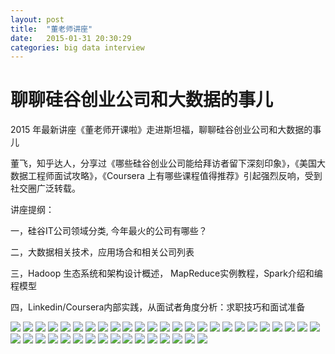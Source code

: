 ```yaml
---
layout: post
title:  "董老师讲座"
date:   2015-01-31 20:30:29
categories: big data interview
---
```


# 聊聊硅谷创业公司和大数据的事儿

2015 年最新讲座《董老师开课啦》走进斯坦福，聊聊硅谷创业公司和大数据的事儿 

董飞，知乎达人，分享过《哪些硅谷创业公司能给拜访者留下深刻印象》，《美国大数据工程师面试攻略》，《Coursera 上有哪些课程值得推荐》引起强烈反响，受到社交圈广泛转载。 

讲座提纲： 

一，硅谷IT公司领域分类, 今年最火的公司有哪些？ 

二，大数据相关技术，应用场合和相关公司列表 

三，Hadoop 生态系统和架构设计概述， MapReduce实例教程，Spark介绍和编程模型 

四，Linkedin/Coursera内部实践，从面试者角度分析：求职技巧和面试准备

<img src="/assets/img/2015/01/stanford_talk.001.jpg" />
<img src="/assets/img/2015/01/stanford_talk.002.jpg" />
<img src="/assets/img/2015/01/stanford_talk.003.jpg" />
<img src="/assets/img/2015/01/stanford_talk.004.jpg" />
<img src="/assets/img/2015/01/stanford_talk.005.jpg" />
<img src="/assets/img/2015/01/stanford_talk.006.jpg" />
<img src="/assets/img/2015/01/stanford_talk.007.jpg" />
<img src="/assets/img/2015/01/stanford_talk.008.jpg" />
<img src="/assets/img/2015/01/stanford_talk.009.jpg" />
<img src="/assets/img/2015/01/stanford_talk.010.jpg" />
<img src="/assets/img/2015/01/stanford_talk.011.jpg" />
<img src="/assets/img/2015/01/stanford_talk.012.jpg" />
<img src="/assets/img/2015/01/stanford_talk.013.jpg" />
<img src="/assets/img/2015/01/stanford_talk.014.jpg" />
<img src="/assets/img/2015/01/stanford_talk.015.jpg" />
<img src="/assets/img/2015/01/stanford_talk.016.jpg" />
<img src="/assets/img/2015/01/stanford_talk.017.jpg" />
<img src="/assets/img/2015/01/stanford_talk.018.jpg" />
<img src="/assets/img/2015/01/stanford_talk.019.jpg" />
<img src="/assets/img/2015/01/stanford_talk.020.jpg" />
<img src="/assets/img/2015/01/stanford_talk.021.jpg" />
<img src="/assets/img/2015/01/stanford_talk.022.jpg" />
<img src="/assets/img/2015/01/stanford_talk.023.jpg" />
<img src="/assets/img/2015/01/stanford_talk.024.jpg" />
<img src="/assets/img/2015/01/stanford_talk.025.jpg" />
<img src="/assets/img/2015/01/stanford_talk.026.jpg" />
<img src="/assets/img/2015/01/stanford_talk.027.jpg" />
<img src="/assets/img/2015/01/stanford_talk.028.jpg" />
<img src="/assets/img/2015/01/stanford_talk.029.jpg" />
<img src="/assets/img/2015/01/stanford_talk.030.jpg" />
<img src="/assets/img/2015/01/stanford_talk.031.jpg" />
<img src="/assets/img/2015/01/stanford_talk.032.jpg" />
<img src="/assets/img/2015/01/stanford_talk.033.jpg" />
<img src="/assets/img/2015/01/stanford_talk.034.jpg" />
<img src="/assets/img/2015/01/stanford_talk.035.jpg" />
<img src="/assets/img/2015/01/stanford_talk.036.jpg" />
<img src="/assets/img/2015/01/stanford_talk.037.jpg" />
<img src="/assets/img/2015/01/stanford_talk.038.jpg" />
<img src="/assets/img/2015/01/stanford_talk.039.jpg" />
<img src="/assets/img/2015/01/stanford_talk.040.jpg" />
<img src="/assets/img/2015/01/stanford_talk.041.jpg" />
